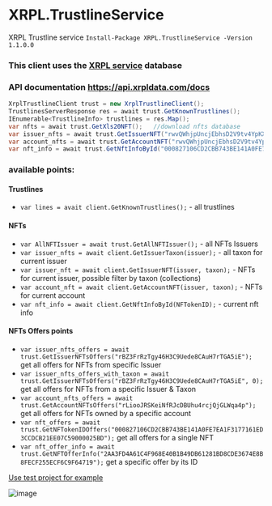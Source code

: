 # XRPL.TrustlineService
XRPL Trustline service
```Install-Package XRPL.TrustlineService -Version 1.1.0.0```

### This client uses the [XRPL service](https://xrpl.services) database 
### API documentation https://api.xrpldata.com/docs
```C#
XrplTrustlineClient trust = new XrplTrustlineClient();                             //create client
TrustlinesServerResponse res = await trust.GetKnownTrustlines();                       //download tustlines
IEnumerable<TrustlineInfo> trustlines = res.Map();                                 // Map to IEnumerable<TrustlineInfo>
var nfts = await trust.GetXls20NFT();   //download nfts database
var issuer_nfts = await trust.GetIssuerNFT("rwvQWhjpUncjEbhsD2V9tv4YpKXjfH5RDj");  //download issuer nfts
var account_nfts = await trust.GetAccountNFT("rwvQWhjpUncjEbhsD2V9tv4YpKXjfH5RDj");  //download account nfts
var nft_info = await trust.GetNftInfoById("000827106CD2CBB743BE141A0FE7EA1F3177161ED3CCDCB21EE07C59000025BD");  //download nft info
```

### available points:

#### Trustlines
* `var lines = avait client.GetKnownTrustlines();` - all trustlines

#### NFTs
* `var AllNFTIssuer = await trust.GetAllNFTIssuer();` - all NFTs Issuers
* `var issuer_nfts = await client.GetIssuerTaxon(issuer);` - all taxon for current issuer
* `var issuer_nft = await client.GetIssuerNFT(issuer, taxon);` - NFTs for current issuer, possible filter by taxon (collections)
* `var account_nft = await client.GetAccountNFT(issuer, taxon);` - NFTs for current account
* `var nft_info = await client.GetNftInfoById(NFTokenID);` - current nft info

#### NFTs Offers points
* `var issuer_nfts_offers = await trust.GetIssuerNFTsOffers("rBZ3FrRzTgy46H3C9Uede8CAuH7rTGA5iE");` get all offers for NFTs from specific Issuer
* `var issuer_nfts_offers_with_taxon = await trust.GetIssuerNFTsOffers("rBZ3FrRzTgy46H3C9Uede8CAuH7rTGA5iE", 0);` get all offers for NFTs from a specific Issuer & Taxon
* `var account_nfts_offers = await trust.GetAccountNFTsOffers("rLiooJRSKeiNfRJcDBUhu4rcjQjGLWqa4p");` get all offers for NFTs owned by a specific account
* `var nft_offers = await trust.GetNFTokenIDOffers("000827106CD2CBB743BE141A0FE7EA1F3177161ED3CCDCB21EE07C59000025BD");` get all offers for a single NFT
* `var nft_offer_info = await trust.GetNFTOfferInfo("2AA3FD4A61C4F968E40B1B49DB61281BD8CDE3674E8B8FECF255ECF6C9F64719");` get a specific offer by its ID


[Use test project for example](https://github.com/Platonenkov/XRPL.TrustlineService/tree/dev/Test/ConsoleClient.Test)

![image](https://user-images.githubusercontent.com/44946855/200853929-5b77000d-f6f3-4ea0-9d0f-4cd88ce717c6.png)
